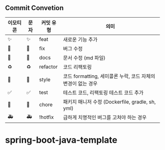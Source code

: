 ## Commit Convetion
| 이모티콘 | 문자 | 커밋 유형 | 의미 |
| --- | --- | --- | --- |
|  ✨ | :sparkles: | feat | 새로운 기능 추가 |
| 🐛 | :bug: | fix | 버그 수정 |
| 📝 | :memo: | docs | 문서 수정 (md 파일) |
| ♻️ | :recycle: | refactor | 코드 리팩토링 |
| 💄 | :lipstick: | style | 코드 formatting, 세미콜론 누락, 코드 자체의 변경이 없는 경우 |
| ✅ | :white_check_mark: | test | 테스트 코드, 리팩토링 테스트 코드 추가 |
| 🚀 | :rocket: | chore | 패키지 매니저 수정 (Dockerfile, gradle, sh, yml) |
| 🚑 | :ambulance: | !hotfix | 급하게 치명적인 버그를 고쳐야 하는 경우 |
# spring-boot-java-template
